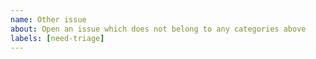 ```yaml
---
name: Other issue
about: Open an issue which does not belong to any categories above
labels: [need-triage]
---
```


<!-- Please, provide a clear and concise description of what the problem is below. -->